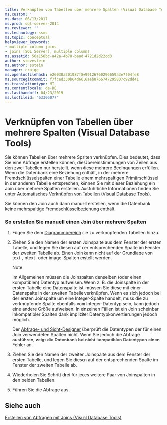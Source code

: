 ```yaml
---
title: Verknüpfen von Tabellen über mehrere Spalten (Visual Database Tools) | Microsoft-Dokumentation
ms.custom: ''
ms.date: 06/13/2017
ms.prod: sql-server-2014
ms.reviewer: ''
ms.technology: ssms
ms.topic: conceptual
helpviewer_keywords:
- multiple column joins
- joins [SQL Server], multiple columns
ms.assetid: 56a158bc-a42a-4b78-baad-4721d2d22cd3
author: stevestein
ms.author: sstein
manager: craigg
ms.openlocfilehash: e26030a201087f8e99126760296659a3e7f04fe8
ms.sourcegitcommit: f7fced330b64d6616aeb8766747295807c92dd41
ms.translationtype: MT
ms.contentlocale: de-DE
ms.lasthandoff: 04/23/2019
ms.locfileid: "63306077"
---
```

# <a name="join-tables-on-multiple-columns-visual-database-tools"></a>Verknüpfen von Tabellen über mehrere Spalten (Visual Database Tools)
  Sie können Tabellen über mehrere Spalten verknüpfen. Dies bedeutet, dass Sie eine Abfrage erstellen können, die Übereinstimmungen von Zeilen aus den zwei Tabellen nur herstellt, wenn diese mehrere Bedingungen erfüllen. Wenn die Datenbank eine Beziehung enthält, in der mehrere Fremdschlüsselspalten einer Tabelle einem mehrspaltigen Primärschlüssel in der anderen Tabelle entsprechen, können Sie mit dieser Beziehung ein Join über mehrere Spalten erstellen. Ausführliche Informationen finden Sie unter [Automatisches Verknüpfen von Tabellen &#40;Visual Database Tools&#41;](visual-database-tools.md).  
  
 Sie können den Join auch dann manuell erstellen, wenn die Datenbank keine mehrspaltige Fremdschlüsselbeziehung enthält.  
  
### <a name="to-manually-create-a-multicolumn-join"></a>So erstellen Sie manuell einen Join über mehrere Spalten  
  
1.  Fügen Sie dem [Diagrammbereich](diagram-pane-visual-database-tools.md) die zu verknüpfenden Tabellen hinzu.  
  
2.  Ziehen Sie den Namen der ersten Joinspalte aus dem Fenster der ersten Tabelle, und legen Sie diesen auf der entsprechenden Spalte im Fenster der zweiten Tabelle ab. Einen Join kann nicht auf der Grundlage von text-, ntext- oder image-Spalten erstellt werden.  
  
    > [!NOTE]  
    >  Im Allgemeinen müssen die Joinspalten denselben (oder einen kompatiblen) Datentyp aufweisen. Wenn z. B. die Joinspalte in der ersten Tabelle eine Datenspalte ist, müssen Sie diese mit einer Datenspalte in der zweiten Tabelle verknüpfen. Wenn es sich jedoch bei der ersten Joinspalte um eine Integer-Spalte handelt, muss die zu verknüpfende Spalte ebenfalls vom Integer-Datentyp sein, kann jedoch eine andere Größe aufweisen. In einzelnen Fällen ist ein Join scheinbar inkompatibler Spalten dank impliziter Datentypkonvertierungen jedoch möglich.  
    >   
    >  Der [Abfrage- und Sicht-Designer](query-and-view-designer-tools-visual-database-tools.md) überprüft die Datentypen der für einen Join verwendeten Spalten nicht. Wenn Sie jedoch die Abfrage ausführen, zeigt die Datenbank bei nicht kompatiblen Datentypen einen Fehler an.  
  
3.  Ziehen Sie den Namen der zweiten Joinspalte aus dem Fenster der ersten Tabelle, und legen Sie diesen auf der entsprechenden Spalte im Fenster der zweiten Tabelle ab.  
  
4.  Wiederholen Sie Schritt drei für jedes weitere Paar von Joinspalten in den beiden Tabellen.  
  
5.  Führen Sie die Abfrage aus.  
  
## <a name="see-also"></a>Siehe auch  
 [Erstellen von Abfragen mit Joins &#40;Visual Database Tools&#41;](query-with-joins-visual-database-tools.md)  
  
  
